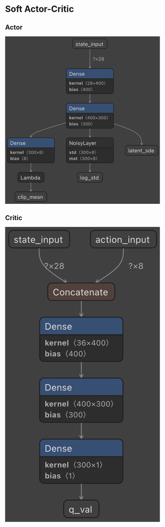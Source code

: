 # Soft Actor-Critic

## Actor

<p align="center">
  <img src="../../img/model_A_SAC.png" alt="actor">
</p>

## Critic

<p align="center">
  <img src="../../img/model_C_SAC.png" alt="critic">
</p>

